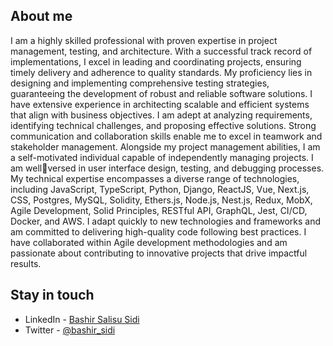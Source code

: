 ## About me

I am a highly skilled professional with proven expertise in project management, testing, and architecture. With a successful track record of implementations, I excel in leading
and coordinating projects, ensuring timely delivery and adherence to quality standards. My proficiency lies in designing and implementing comprehensive testing strategies,
guaranteeing the development of robust and reliable software solutions. I have extensive experience in architecting scalable and efficient systems that align with business
objectives. I am adept at analyzing requirements, identifying technical challenges, and proposing effective solutions. Strong communication and collaboration skills enable me to
excel in teamwork and stakeholder management. Alongside my project management abilities, I am a self-motivated individual capable of independently managing projects. I am wellversed in user interface design, testing, and debugging processes. My technical expertise encompasses a diverse range of technologies, including JavaScript, TypeScript, Python, Django, ReactJS, Vue, Next.js, CSS, Postgres, MySQL, Solidity, Ethers.js, Node.js, Nest.js, Redux, MobX, Agile Development, Solid Principles, RESTful API, GraphQL, Jest, CI/CD, Docker, and AWS. I adapt quickly to new technologies and frameworks and am committed to delivering high-quality code following best practices. I have collaborated within Agile development methodologies and am passionate about contributing to innovative projects that drive impactful results.


## Stay in touch

- LinkedIn - [Bashir Salisu Sidi](https://www.linkedin.com/in/bashir-salisu-sidi-b12366124/)
- Twitter - [@bashir_sidi](https://twitter.com/bashir_sidi)
